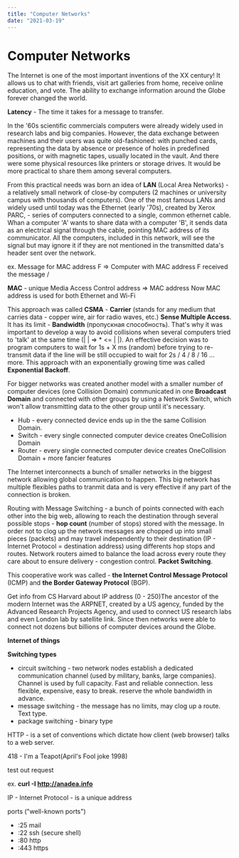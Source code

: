 ```yaml
---
title: "Computer Networks"
date: "2021-03-19"
---
```


# Computer Networks

The Internet is one of the most important inventions of the XX century! It allows us to chat with friends, visit art galleries from home, receive online education, and vote. The ability to exchange information around the Globe forever changed the world.

**Latency** - The time it takes for a message to transfer.

In the '60s scientific commercials computers were already widely used in research labs and big companies. However, the data exchange between machines and their users was quite old-fashioned:  with punched cards, representing the data by absence or presence of holes in predefined positions, or with magnetic tapes, usually located in the vault. And there were some physical resources like printers or storage drives. It would be more practical to share them among several computers. 

From this practical needs was born an idea of **LAN** (Local Area Networks) - a relatively small network of close-by computers (2 machines or university campus with thousands of computers). One of the most famous LANs and widely used until today was the Ethernet (early '70s), created by Xerox PARC, - series of computers connected to a single, common ethernet cable. Whan a computer 'A' wants to share data with a computer 'B', it sends data as an electrical signal through the cable, pointing MAC address of its communicator. All the computers, included in this network, will see the signal but may ignore it if they are not mentioned in the transmitted data's header sent over the network.

ex. Message for MAC address F => Computer with MAC address F received the message \/

**MAC** - unique Media Access Control address => MAC address
Now MAC address is used for both Ethernet and Wi-Fi

This approach was called **CSMA** - **Carrier** (stands for any medium that carries data - copper wire, air for radio waves, etc.) **Sense Multiple Access**. It has its limit - **Bandwidth** (пропускная способность). That's why it was important to develop a way to avoid collisions when several computers tried to 'talk' at the same time (| | => * <= | |). An effective decision was to program computers to wait for 1s + X ms (random) before trying to re-transmit data if the line will be still occupied to wait for 2s / 4 / 8 / 16 ... more. This approach with an exponentially growing time was called **Exponential Backoff**.

For bigger networks was created another model with a smaller number of computer devices (one Collision Domain) communicated in one **Broadcast Domain** and connected with other groups by using a Network Switch, which won't allow transmitting data to the other group until it's necessary. 

- Hub - every connected device ends up in the the same Collision Domain.
- Switch - every single connected computer device creates OneCollision Domain
- Router - every single connected computer device creates OneCollision Domain + more fancier features

The Internet interconnects a bunch of smaller networks in the biggest network allowing global communication to happen. This big network has multiple flexibles paths to tranmit data and is very effective if any part of the connection is broken. 

Routing with Message Switching - a bunch of points connected with each other into the big web, allowing to reach the destination through several possible stops - **hop count** (number of stops) stored with the message. In order not to clog up the network messages are chopped up into small pieces (packets) and may travel independently to their destination (IP - Internet Protocol = destination address) using differents hop stops and routes. Network routers aimed to balance the load across every route they care about to ensure delivery - congestion control.
**Packet Switching**.

This cooperative work was called - **the Internet Control Message Protocol** (ICMP) and **the Border Gateway Protocol** (BGP).

Get info from CS Harvard about IP address (0 - 250)The ancestor of the modern Internet was the ARPNET, created by a US agency, funded by the Advanced Research Projects Agency, and used to connect US research labs and even London lab by satellite link. Since then networks were able to connect not dozens but billions of computer devices around the Globe.

**Internet of things**

**Switching types**

- circuit switching - two network nodes establish a dedicated communication channel (used by military, banks, large companies). Channel is used by full capacity. Fast and reliable connection. less flexible, expensive, easy to break. reserve the whole bandwidth in advance.
- message switching - the message has no limits, may clog up a route. Text type.
- package switching - binary type

HTTP - is a set of conventions which dictate how client (web browser) talks to a web server. 

418 - I'm a Teapot(April's Fool joke 1998)

test out request 

ex.  **curl -I http://anadea.info**

IP - Internet Protocol - is a unique address

ports ("well-known ports")

- :25 mail
- :22 ssh (secure shell)
- :80 http
- :443 https
